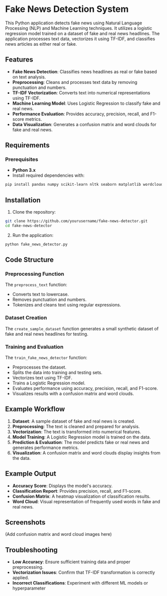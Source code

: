 # Fake News Detection System

This Python application detects fake news using Natural Language Processing (NLP) and Machine Learning techniques. It utilizes a logistic regression model trained on a dataset of fake and real news headlines. The application processes text data, vectorizes it using TF-IDF, and classifies news articles as either real or fake.

## Features

- **Fake News Detection**: Classifies news headlines as real or fake based on text analysis.
- **Preprocessing**: Cleans and processes text data by removing punctuation and numbers.
- **TF-IDF Vectorization**: Converts text into numerical representations using TF-IDF.
- **Machine Learning Model**: Uses Logistic Regression to classify fake and real news.
- **Performance Evaluation**: Provides accuracy, precision, recall, and F1-score metrics.
- **Data Visualization**: Generates a confusion matrix and word clouds for fake and real news.

## Requirements

### Prerequisites

- **Python 3.x**
- Install required dependencies with:

```bash
pip install pandas numpy scikit-learn nltk seaborn matplotlib wordcloud
```

## Installation

1. Clone the repository:

```bash
git clone https://github.com/yourusername/fake-news-detector.git
cd fake-news-detector
```

2. Run the application:

```bash
python fake_news_detector.py
```

## Code Structure

### **Preprocessing Function**
The `preprocess_text` function:
- Converts text to lowercase.
- Removes punctuation and numbers.
- Tokenizes and cleans text using regular expressions.

### **Dataset Creation**
The `create_sample_dataset` function generates a small synthetic dataset of fake and real news headlines for testing.

### **Training and Evaluation**
The `train_fake_news_detector` function:
- Preprocesses the dataset.
- Splits the data into training and testing sets.
- Vectorizes text using TF-IDF.
- Trains a Logistic Regression model.
- Evaluates performance using accuracy, precision, recall, and F1-score.
- Visualizes results with a confusion matrix and word clouds.

## Example Workflow

1. **Dataset**: A sample dataset of fake and real news is created.
2. **Preprocessing**: The text is cleaned and prepared for analysis.
3. **Vectorization**: The text is transformed into numerical features.
4. **Model Training**: A Logistic Regression model is trained on the data.
5. **Prediction & Evaluation**: The model predicts fake or real news and generates performance metrics.
6. **Visualization**: A confusion matrix and word clouds display insights from the data.

## Example Output

- **Accuracy Score**: Displays the model's accuracy.
- **Classification Report**: Provides precision, recall, and F1-score.
- **Confusion Matrix**: A heatmap visualization of classification results.
- **Word Cloud**: Visual representation of frequently used words in fake and real news.

## Screenshots

(Add confusion matrix and word cloud images here)

## Troubleshooting

- **Low Accuracy**: Ensure sufficient training data and proper preprocessing.
- **Vectorization Issues**: Confirm that TF-IDF transformation is correctly applied.
- **Incorrect Classifications**: Experiment with different ML models or hyperparameter

